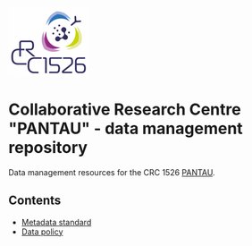 ![](images/logo.png)

# Collaborative Research Centre "PANTAU" - data management repository

Data management resources for the CRC 1526 [PANTAU](https://www.sfb1526.uni-luebeck.de/home.html). 

## Contents

- [Metadata standard](metadata/1.0/metadata.md)
- [Data policy](data_policy/1.0/data_policy.md)
